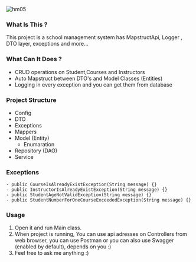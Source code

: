 ![hm05](https://user-images.githubusercontent.com/45206582/132606840-bcc89ab7-37f4-4bbd-a950-227b838b0b3c.PNG)

### What Is This ?

This project is a school management system has MapstructApi, Logger , DTO layer, exceptions and more...

### What Can It Does ?

- CRUD operations on Student,Courses and Instructors
- Auto Mapstruct between DTO's and Model Classes (Entities)
- Logging in every exception and you can get them from database

### Project Structure

- Config
- DTO
- Exceptions
- Mappers
- Model (Entity)
    - Enumaration
- Repository (DAO)
- Service

### Exceptions
```
- public CourseIsAlreadyExistException(String message) {}
- public InstructorIsAlreadyExistException(String message) {}
- public StudentAgeNotValidException(String message) {}
- public StudentNumberForOneCourseExceededException(String message) {}
```
### Usage

1. Open it and run Main class.
2. When project is running, You can use api adresses on Controllers from web browser, you can use Postman or you can also use Swagger (enabled by default), depends on you :)
3. Feel free to ask me anything :)


